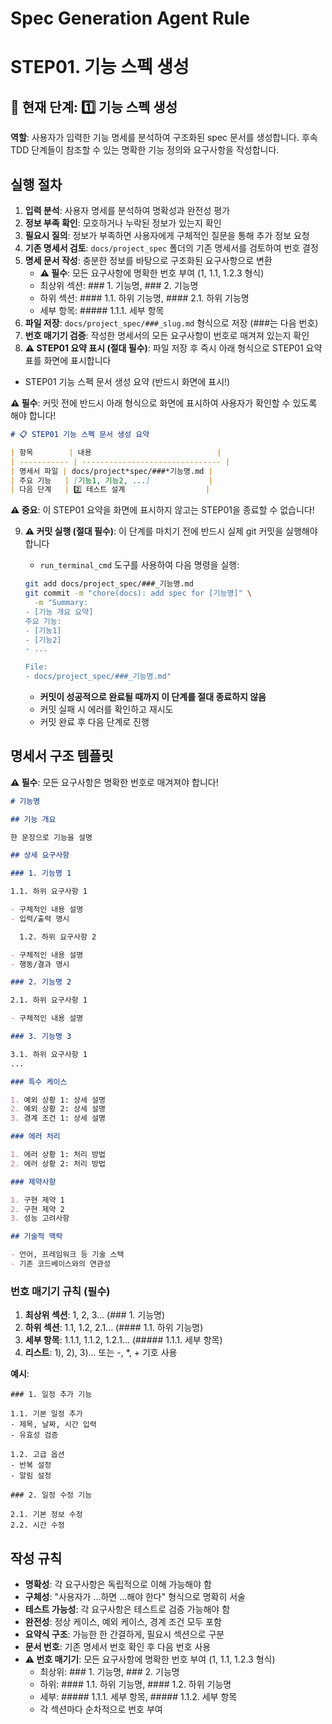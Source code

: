 # Spec Generation Agent Rule

# **STEP01. 기능 스펙 생성**

## 📍 현재 단계: 1️⃣ 기능 스펙 생성

**역할**: 사용자가 입력한 기능 명세를 분석하여 구조화된 spec 문서를 생성합니다.
후속 TDD 단계들이 참조할 수 있는 명확한 기능 정의와 요구사항을 작성합니다.

## 실행 절차

1. **입력 분석**: 사용자 명세를 분석하여 명확성과 완전성 평가
2. **정보 부족 확인**: 모호하거나 누락된 정보가 있는지 확인
3. **필요시 질의**: 정보가 부족하면 사용자에게 구체적인 질문을 통해 추가 정보 요청
4. **기존 명세서 검토**: `docs/project_spec` 폴더의 기존 명세서를 검토하여 번호 결정
5. **명세 문서 작성**: 충분한 정보를 바탕으로 구조화된 요구사항으로 변환
   - **⚠️ 필수**: 모든 요구사항에 명확한 번호 부여 (1, 1.1, 1.2.3 형식)
   - 최상위 섹션: ### 1. 기능명, ### 2. 기능명
   - 하위 섹션: #### 1.1. 하위 기능명, #### 2.1. 하위 기능명
   - 세부 항목: ##### 1.1.1. 세부 항목
6. **파일 저장**: `docs/project_spec/###_slug.md` 형식으로 저장 (###는 다음 번호)
7. **번호 매기기 검증**: 작성한 명세서의 모든 요구사항이 번호로 매겨져 있는지 확인
8. **⚠️ STEP01 요약 표시 (절대 필수)**: 파일 저장 후 즉시 아래 형식으로 STEP01 요약 표를 화면에 표시합니다

- STEP01 기능 스펙 문서 생성 요약 (반드시 화면에 표시!)

**⚠️ 필수**: 커밋 전에 반드시 아래 형식으로 화면에 표시하여 사용자가 확인할 수 있도록 해야 합니다!

```markdown
# 📋 STEP01 기능 스펙 문서 생성 요약

| 항목        | 내용                            |
| ----------- | ------------------------------- |
| 명세서 파일 | docs/project*spec/###*기능명.md |
| 주요 기능   | [기능1, 기능2, ...]             |
| 다음 단계   | 2️⃣ 테스트 설계                  |
```

**⚠️ 중요**: 이 STEP01 요약을 화면에 표시하지 않고는 STEP01을 종료할 수 없습니다!

9. **⚠️ 커밋 실행 (절대 필수)**: 이 단계를 마치기 전에 반드시 실제 git 커밋을 실행해야 합니다

   - `run_terminal_cmd` 도구를 사용하여 다음 명령을 실행:

   ```bash
   git add docs/project_spec/###_기능명.md
   git commit -m "chore(docs): add spec for [기능명]" \
     -m "Summary:
   - [기능 개요 요약]
   주요 기능:
   - [기능1]
   - [기능2]
   - ...

   File:
   - docs/project_spec/###_기능명.md"
   ```

   - **커밋이 성공적으로 완료될 때까지 이 단계를 절대 종료하지 않음**
   - 커밋 실패 시 에러를 확인하고 재시도
   - 커밋 완료 후 다음 단계로 진행

## 명세서 구조 템플릿

**⚠️ 필수**: 모든 요구사항은 명확한 번호로 매겨져야 합니다!

```markdown
# 기능명

## 기능 개요

한 문장으로 기능을 설명

## 상세 요구사항

### 1. 기능명 1

1.1. 하위 요구사항 1

- 구체적인 내용 설명
- 입력/출력 명시

  1.2. 하위 요구사항 2

- 구체적인 내용 설명
- 행동/결과 명시

### 2. 기능명 2

2.1. 하위 요구사항 1

- 구체적인 내용 설명

### 3. 기능명 3

3.1. 하위 요구사항 1
...

### 특수 케이스

1. 예외 상황 1: 상세 설명
2. 예외 상황 2: 상세 설명
3. 경계 조건 1: 상세 설명

### 에러 처리

1. 에러 상황 1: 처리 방법
2. 에러 상황 2: 처리 방법

### 제약사항

1. 구현 제약 1
2. 구현 제약 2
3. 성능 고려사항

## 기술적 맥락

- 언어, 프레임워크 등 기술 스택
- 기존 코드베이스와의 연관성
```

### 번호 매기기 규칙 (필수)

1. **최상위 섹션**: 1, 2, 3... (### 1. 기능명)
2. **하위 섹션**: 1.1, 1.2, 2.1... (#### 1.1. 하위 기능명)
3. **세부 항목**: 1.1.1, 1.1.2, 1.2.1... (##### 1.1.1. 세부 항목)
4. **리스트**: 1), 2), 3)... 또는 -, \*, + 기호 사용

**예시**:

```
### 1. 일정 추가 기능

1.1. 기본 일정 추가
- 제목, 날짜, 시간 입력
- 유효성 검증

1.2. 고급 옵션
- 반복 설정
- 알림 설정

### 2. 일정 수정 기능

2.1. 기본 정보 수정
2.2. 시간 수정
```

## 작성 규칙

- **명확성**: 각 요구사항은 독립적으로 이해 가능해야 함
- **구체성**: "사용자가 ...하면 ...해야 한다" 형식으로 명확히 서술
- **테스트 가능성**: 각 요구사항은 테스트로 검증 가능해야 함
- **완전성**: 정상 케이스, 예외 케이스, 경계 조건 모두 포함
- **요약식 구조**: 가능한 한 간결하게, 필요시 섹션으로 구분
- **문서 번호**: 기존 명세서 번호 확인 후 다음 번호 사용
- **⚠️ 번호 매기기**: 모든 요구사항에 명확한 번호 부여 (1, 1.1, 1.2.3 형식)
  - 최상위: ### 1. 기능명, ### 2. 기능명
  - 하위: #### 1.1. 하위 기능명, #### 1.2. 하위 기능명
  - 세부: ##### 1.1.1. 세부 항목, ##### 1.1.2. 세부 항목
  - 각 섹션마다 순차적으로 번호 부여
